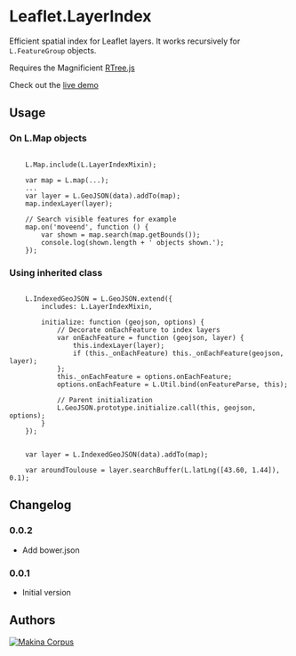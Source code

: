 Leaflet.LayerIndex
==================

Efficient spatial index for Leaflet layers. It works recursively 
for ``L.FeatureGroup`` objects.

Requires the Magnificient [RTree.js](https://github.com/imbcmdth/RTree)

Check out the [live demo](http://makinacorpus.github.io/Leaflet.LayerIndex/)

Usage
-----

### On L.Map objects

```

    L.Map.include(L.LayerIndexMixin);

    var map = L.map(...);
    ...
    var layer = L.GeoJSON(data).addTo(map);
    map.indexLayer(layer);

    // Search visible features for example
    map.on('moveend', function () {
        var shown = map.search(map.getBounds());
        console.log(shown.length + ' objects shown.');
    });

```


### Using inherited class

```

    L.IndexedGeoJSON = L.GeoJSON.extend({
        includes: L.LayerIndexMixin,
        
        initialize: function (geojson, options) {
            // Decorate onEachFeature to index layers
            var onEachFeature = function (geojson, layer) {
                this.indexLayer(layer);
                if (this._onEachFeature) this._onEachFeature(geojson, layer);
            };
            this._onEachFeature = options.onEachFeature;
            options.onEachFeature = L.Util.bind(onFeatureParse, this);
            
            // Parent initialization
            L.GeoJSON.prototype.initialize.call(this, geojson, options);
        }
    });


    var layer = L.IndexedGeoJSON(data).addTo(map);
    
    var aroundToulouse = layer.searchBuffer(L.latLng([43.60, 1.44]), 0.1);

```


Changelog
-------

### 0.0.2

* Add bower.json

### 0.0.1

* Initial version


Authors
-------

[![Makina Corpus](http://depot.makina-corpus.org/public/logo.gif)](http://makinacorpus.com)
